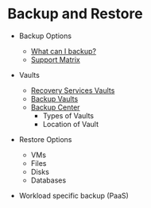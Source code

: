 # Backup and Restore

- Backup Options
  - [What can I backup?](https://docs.microsoft.com/en-us/azure/backup/backup-overview#what-can-i-back-up)
  - [Support Matrix](https://docs.microsoft.com/en-us/azure/backup/backup-support-matrix)
   
- Vaults
    - [Recovery Services Vaults](https://docs.microsoft.com/en-us/azure/backup/backup-azure-recovery-services-vault-overview)
    - [Backup Vaults](https://docs.microsoft.com/en-us/azure/backup/backup-vault-overview)
    - [Backup Center](https://docs.microsoft.com/en-us/azure/backup/backup-center-overview)
      - Types of Vaults
      - Location of Vault 
- Restore Options
    - VMs
    - Files
    - Disks
    - Databases
- Workload specific backup (PaaS)

